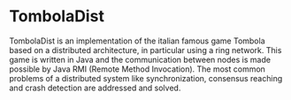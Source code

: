 # TombolaDist
TombolaDist is an implementation of the italian famous game Tombola based on a distributed architecture, in particular using a ring network. This game is written in Java and the communication between nodes is made possible by Java RMI (Remote Method Invocation). The most common problems of a distributed system like synchronization, consensus reaching and crash detection are addressed and solved.
